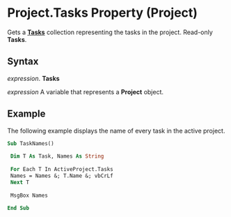 
# Project.Tasks Property (Project)

Gets a  **[Tasks](bc6bb4a5-95a6-9d1f-3e28-92b9548a544a.md)** collection representing the tasks in the project. Read-only **Tasks**.


## Syntax

 _expression_. **Tasks**

 _expression_ A variable that represents a **Project** object.


## Example

The following example displays the name of every task in the active project.


```vb
Sub TaskNames() 
 
 Dim T As Task, Names As String 
 
 For Each T In ActiveProject.Tasks 
 Names = Names &; T.Name &; vbCrLf 
 Next T 
 
 MsgBox Names 
 
End Sub
```

